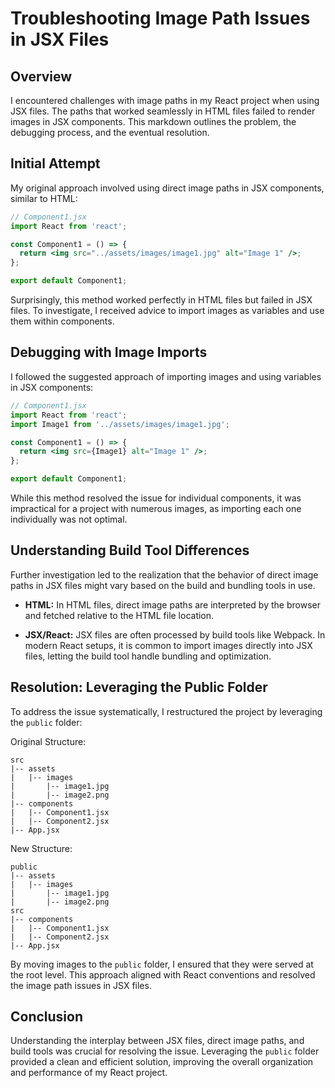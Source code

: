 # Troubleshooting Image Path Issues in JSX Files

## Overview

I encountered challenges with image paths in my React project when using JSX files. The paths that worked seamlessly in HTML files failed to render images in JSX components. This markdown outlines the problem, the debugging process, and the eventual resolution.

## Initial Attempt

My original approach involved using direct image paths in JSX components, similar to HTML:

```jsx
// Component1.jsx
import React from 'react';

const Component1 = () => {
  return <img src="../assets/images/image1.jpg" alt="Image 1" />;
};

export default Component1;
```

Surprisingly, this method worked perfectly in HTML files but failed in JSX files. To investigate, I received advice to import images as variables and use them within components.

## Debugging with Image Imports

I followed the suggested approach of importing images and using variables in JSX components:

```jsx
// Component1.jsx
import React from 'react';
import Image1 from '../assets/images/image1.jpg';

const Component1 = () => {
  return <img src={Image1} alt="Image 1" />;
};

export default Component1;
```

While this method resolved the issue for individual components, it was impractical for a project with numerous images, as importing each one individually was not optimal.

## Understanding Build Tool Differences

Further investigation led to the realization that the behavior of direct image paths in JSX files might vary based on the build and bundling tools in use.

- **HTML:** In HTML files, direct image paths are interpreted by the browser and fetched relative to the HTML file location.

- **JSX/React:** JSX files are often processed by build tools like Webpack. In modern React setups, it is common to import images directly into JSX files, letting the build tool handle bundling and optimization.

## Resolution: Leveraging the Public Folder

To address the issue systematically, I restructured the project by leveraging the `public` folder:

Original Structure:

```
src
|-- assets
|   |-- images
|       |-- image1.jpg
|       |-- image2.png
|-- components
|   |-- Component1.jsx
|   |-- Component2.jsx
|-- App.jsx

```

New Structure:

```plaintext
public
|-- assets
|   |-- images
|       |-- image1.jpg
|       |-- image2.png
src
|-- components
|   |-- Component1.jsx
|   |-- Component2.jsx
|-- App.jsx
```

By moving images to the `public` folder, I ensured that they were served at the root level. This approach aligned with React conventions and resolved the image path issues in JSX files.

## Conclusion

Understanding the interplay between JSX files, direct image paths, and build tools was crucial for resolving the issue. Leveraging the `public` folder provided a clean and efficient solution, improving the overall organization and performance of my React project.